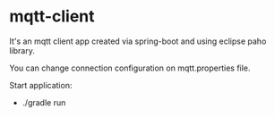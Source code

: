 # mqtt-client
It's an mqtt client app created via spring-boot and using eclipse paho library.

You can change connection configuration on mqtt.properties file.

Start application:
* ./gradle run
